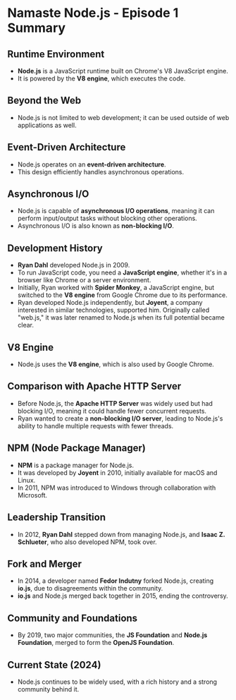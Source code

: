 # Namaste Node.js - Episode 1 Summary

## Runtime Environment

- **Node.js** is a JavaScript runtime built on Chrome's V8 JavaScript engine.
- It is powered by the **V8 engine**, which executes the code.

## Beyond the Web

- Node.js is not limited to web development; it can be used outside of web applications as well.

## Event-Driven Architecture

- Node.js operates on an **event-driven architecture**.
- This design efficiently handles asynchronous operations.

## Asynchronous I/O

- Node.js is capable of **asynchronous I/O operations**, meaning it can perform input/output tasks without blocking other operations.
- Asynchronous I/O is also known as **non-blocking I/O**.

## Development History

- **Ryan Dahl** developed Node.js in 2009.
- To run JavaScript code, you need a **JavaScript engine**, whether it's in a browser like Chrome or a server environment.
- Initially, Ryan worked with **Spider Monkey**, a JavaScript engine, but switched to the **V8 engine** from Google Chrome due to its performance.
- Ryan developed Node.js independently, but **Joyent**, a company interested in similar technologies, supported him. Originally called "web.js," it was later renamed to Node.js when its full potential became clear.

## V8 Engine

- Node.js uses the **V8 engine**, which is also used by Google Chrome.

## Comparison with Apache HTTP Server

- Before Node.js, the **Apache HTTP Server** was widely used but had blocking I/O, meaning it could handle fewer concurrent requests.
- Ryan wanted to create a **non-blocking I/O server**, leading to Node.js's ability to handle multiple requests with fewer threads.

## NPM (Node Package Manager)

- **NPM** is a package manager for Node.js.
- It was developed by **Joyent** in 2010, initially available for macOS and Linux.
- In 2011, NPM was introduced to Windows through collaboration with Microsoft.

## Leadership Transition

- In 2012, **Ryan Dahl** stepped down from managing Node.js, and **Isaac Z. Schlueter**, who also developed NPM, took over.

## Fork and Merger

- In 2014, a developer named **Fedor Indutny** forked Node.js, creating **io.js**, due to disagreements within the community.
- **io.js** and Node.js merged back together in 2015, ending the controversy.

## Community and Foundations

- By 2019, two major communities, the **JS Foundation** and **Node.js Foundation**, merged to form the **OpenJS Foundation**.

## Current State (2024)

- Node.js continues to be widely used, with a rich history and a strong community behind it.
